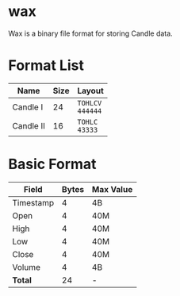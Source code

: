 
# wax

Wax is a binary file format for storing Candle data.


# Format List
| Name | Size | Layout | 
| ---- | ---- | ---- |
| Candle I | 24 | `TOHLCV`<br>`444444` |
| Candle II | 16 | `TOHLC`<br>`43333` |



# Basic Format
| Field | Bytes | Max Value |
| ----- | ----- | --------- |
| Timestamp | 4 | 4B |
| Open   | 4 | 40M |
| High   | 4 | 40M |
| Low    | 4 | 40M |
| Close  | 4 | 40M |
| Volume | 4 | 4B |
| **Total** | 24 | - |


